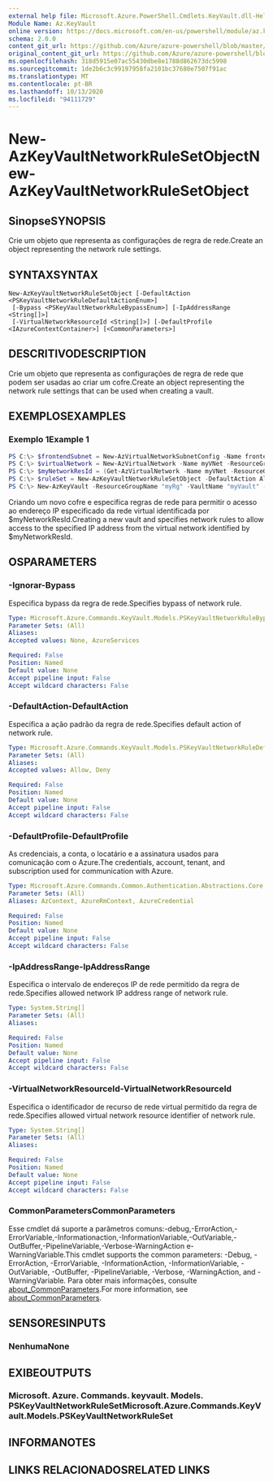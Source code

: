 ```yaml
---
external help file: Microsoft.Azure.PowerShell.Cmdlets.KeyVault.dll-Help.xml
Module Name: Az.KeyVault
online version: https://docs.microsoft.com/en-us/powershell/module/az.keyvault/new-azkeyvaultnetworkrulesetobject
schema: 2.0.0
content_git_url: https://github.com/Azure/azure-powershell/blob/master/src/KeyVault/KeyVault/help/New-AzKeyVaultNetworkRuleSetObject.md
original_content_git_url: https://github.com/Azure/azure-powershell/blob/master/src/KeyVault/KeyVault/help/New-AzKeyVaultNetworkRuleSetObject.md
ms.openlocfilehash: 318d5915e07ac55430dbe8e1788d862673dc5998
ms.sourcegitcommit: 1de2b6c3c99197958fa2101bc37680e7507f91ac
ms.translationtype: MT
ms.contentlocale: pt-BR
ms.lasthandoff: 10/13/2020
ms.locfileid: "94111729"
---
```

# <span data-ttu-id="a5493-101">New-AzKeyVaultNetworkRuleSetObject</span><span class="sxs-lookup"><span data-stu-id="a5493-101">New-AzKeyVaultNetworkRuleSetObject</span></span>

## <span data-ttu-id="a5493-102">Sinopse</span><span class="sxs-lookup"><span data-stu-id="a5493-102">SYNOPSIS</span></span>
<span data-ttu-id="a5493-103">Crie um objeto que representa as configurações de regra de rede.</span><span class="sxs-lookup"><span data-stu-id="a5493-103">Create an object representing the network rule settings.</span></span>

## <span data-ttu-id="a5493-104">SYNTAX</span><span class="sxs-lookup"><span data-stu-id="a5493-104">SYNTAX</span></span>

```
New-AzKeyVaultNetworkRuleSetObject [-DefaultAction <PSKeyVaultNetworkRuleDefaultActionEnum>]
 [-Bypass <PSKeyVaultNetworkRuleBypassEnum>] [-IpAddressRange <String[]>]
 [-VirtualNetworkResourceId <String[]>] [-DefaultProfile <IAzureContextContainer>] [<CommonParameters>]
```

## <span data-ttu-id="a5493-105">DESCRITIVO</span><span class="sxs-lookup"><span data-stu-id="a5493-105">DESCRIPTION</span></span>
<span data-ttu-id="a5493-106">Crie um objeto que representa as configurações de regra de rede que podem ser usadas ao criar um cofre.</span><span class="sxs-lookup"><span data-stu-id="a5493-106">Create an object representing the network rule settings that can be used when creating a vault.</span></span>

## <span data-ttu-id="a5493-107">EXEMPLOS</span><span class="sxs-lookup"><span data-stu-id="a5493-107">EXAMPLES</span></span>

### <span data-ttu-id="a5493-108">Exemplo 1</span><span class="sxs-lookup"><span data-stu-id="a5493-108">Example 1</span></span>
```powershell
PS C:\> $frontendSubnet = New-AzVirtualNetworkSubnetConfig -Name frontendSubnet -AddressPrefix "110.0.1.0/24" -ServiceEndpoint Microsoft.KeyVault
PS C:\> $virtualNetwork = New-AzVirtualNetwork -Name myVNet -ResourceGroupName myRG -Location westus -AddressPrefix "110.0.0.0/16" -Subnet $frontendSubnet
PS C:\> $myNetworkResId = (Get-AzVirtualNetwork -Name myVNet -ResourceGroupName myRG).Subnets[0].Id
PS C:\> $ruleSet = New-AzKeyVaultNetworkRuleSetObject -DefaultAction Allow -Bypass AzureServices -IpAddressRange "110.0.1.0/24" -VirtualNetworkResourceId $myNetworkResId
PS C:\> New-AzKeyVault -ResourceGroupName "myRg" -VaultName "myVault" -NetworkRuleSet $ruleSet
```

<span data-ttu-id="a5493-109">Criando um novo cofre e especifica regras de rede para permitir o acesso ao endereço IP especificado da rede virtual identificada por $myNetworkResId.</span><span class="sxs-lookup"><span data-stu-id="a5493-109">Creating a new vault and specifies network rules to allow access to the specified IP address from the virtual network identified by $myNetworkResId.</span></span>

## <span data-ttu-id="a5493-110">OS</span><span class="sxs-lookup"><span data-stu-id="a5493-110">PARAMETERS</span></span>

### <span data-ttu-id="a5493-111">-Ignorar</span><span class="sxs-lookup"><span data-stu-id="a5493-111">-Bypass</span></span>
<span data-ttu-id="a5493-112">Especifica bypass da regra de rede.</span><span class="sxs-lookup"><span data-stu-id="a5493-112">Specifies bypass of network rule.</span></span>

```yaml
Type: Microsoft.Azure.Commands.KeyVault.Models.PSKeyVaultNetworkRuleBypassEnum
Parameter Sets: (All)
Aliases:
Accepted values: None, AzureServices

Required: False
Position: Named
Default value: None
Accept pipeline input: False
Accept wildcard characters: False
```

### <span data-ttu-id="a5493-113">-DefaultAction</span><span class="sxs-lookup"><span data-stu-id="a5493-113">-DefaultAction</span></span>
<span data-ttu-id="a5493-114">Especifica a ação padrão da regra de rede.</span><span class="sxs-lookup"><span data-stu-id="a5493-114">Specifies default action of network rule.</span></span>

```yaml
Type: Microsoft.Azure.Commands.KeyVault.Models.PSKeyVaultNetworkRuleDefaultActionEnum
Parameter Sets: (All)
Aliases:
Accepted values: Allow, Deny

Required: False
Position: Named
Default value: None
Accept pipeline input: False
Accept wildcard characters: False
```

### <span data-ttu-id="a5493-115">-DefaultProfile</span><span class="sxs-lookup"><span data-stu-id="a5493-115">-DefaultProfile</span></span>
<span data-ttu-id="a5493-116">As credenciais, a conta, o locatário e a assinatura usados para comunicação com o Azure.</span><span class="sxs-lookup"><span data-stu-id="a5493-116">The credentials, account, tenant, and subscription used for communication with Azure.</span></span>

```yaml
Type: Microsoft.Azure.Commands.Common.Authentication.Abstractions.Core.IAzureContextContainer
Parameter Sets: (All)
Aliases: AzContext, AzureRmContext, AzureCredential

Required: False
Position: Named
Default value: None
Accept pipeline input: False
Accept wildcard characters: False
```

### <span data-ttu-id="a5493-117">-IpAddressRange</span><span class="sxs-lookup"><span data-stu-id="a5493-117">-IpAddressRange</span></span>
<span data-ttu-id="a5493-118">Especifica o intervalo de endereços IP de rede permitido da regra de rede.</span><span class="sxs-lookup"><span data-stu-id="a5493-118">Specifies allowed network IP address range of network rule.</span></span>

```yaml
Type: System.String[]
Parameter Sets: (All)
Aliases:

Required: False
Position: Named
Default value: None
Accept pipeline input: False
Accept wildcard characters: False
```

### <span data-ttu-id="a5493-119">-VirtualNetworkResourceId</span><span class="sxs-lookup"><span data-stu-id="a5493-119">-VirtualNetworkResourceId</span></span>
<span data-ttu-id="a5493-120">Especifica o identificador de recurso de rede virtual permitido da regra de rede.</span><span class="sxs-lookup"><span data-stu-id="a5493-120">Specifies allowed virtual network resource identifier of network rule.</span></span>

```yaml
Type: System.String[]
Parameter Sets: (All)
Aliases:

Required: False
Position: Named
Default value: None
Accept pipeline input: False
Accept wildcard characters: False
```

### <span data-ttu-id="a5493-121">CommonParameters</span><span class="sxs-lookup"><span data-stu-id="a5493-121">CommonParameters</span></span>
<span data-ttu-id="a5493-122">Esse cmdlet dá suporte a parâmetros comuns:-debug,-ErrorAction,-ErrorVariable,-Informationaction,-InformationVariable,-OutVariable,-OutBuffer,-PipelineVariable,-Verbose-WarningAction e-WarningVariable.</span><span class="sxs-lookup"><span data-stu-id="a5493-122">This cmdlet supports the common parameters: -Debug, -ErrorAction, -ErrorVariable, -InformationAction, -InformationVariable, -OutVariable, -OutBuffer, -PipelineVariable, -Verbose, -WarningAction, and -WarningVariable.</span></span> <span data-ttu-id="a5493-123">Para obter mais informações, consulte [about_CommonParameters](http://go.microsoft.com/fwlink/?LinkID=113216).</span><span class="sxs-lookup"><span data-stu-id="a5493-123">For more information, see [about_CommonParameters](http://go.microsoft.com/fwlink/?LinkID=113216).</span></span>

## <span data-ttu-id="a5493-124">SENSORES</span><span class="sxs-lookup"><span data-stu-id="a5493-124">INPUTS</span></span>

### <span data-ttu-id="a5493-125">Nenhuma</span><span class="sxs-lookup"><span data-stu-id="a5493-125">None</span></span>

## <span data-ttu-id="a5493-126">EXIBE</span><span class="sxs-lookup"><span data-stu-id="a5493-126">OUTPUTS</span></span>

### <span data-ttu-id="a5493-127">Microsoft. Azure. Commands. keyvault. Models. PSKeyVaultNetworkRuleSet</span><span class="sxs-lookup"><span data-stu-id="a5493-127">Microsoft.Azure.Commands.KeyVault.Models.PSKeyVaultNetworkRuleSet</span></span>

## <span data-ttu-id="a5493-128">INFORMA</span><span class="sxs-lookup"><span data-stu-id="a5493-128">NOTES</span></span>

## <span data-ttu-id="a5493-129">LINKS RELACIONADOS</span><span class="sxs-lookup"><span data-stu-id="a5493-129">RELATED LINKS</span></span>
